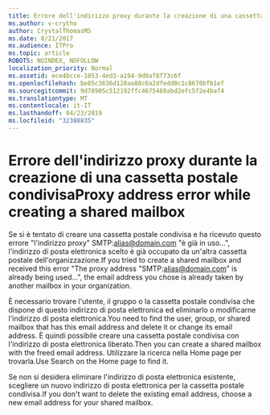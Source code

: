 ```yaml
---
title: Errore dell'indirizzo proxy durante la creazione di una cassetta postale condivisa
ms.author: v-crytho
author: CrystalThomasMS
ms.date: 8/21/2017
ms.audience: ITPro
ms.topic: article
ROBOTS: NOINDEX, NOFOLLOW
localization_priority: Normal
ms.assetid: ece4bcce-1053-4ed3-a194-9d0af8f73c6f
ms.openlocfilehash: be85c3636d128ae80c6a2dfedd0c1c8670bfb1ef
ms.sourcegitcommit: 9d78905c512192ffc4675468abd2efc5f2e4baf4
ms.translationtype: MT
ms.contentlocale: it-IT
ms.lasthandoff: 04/23/2019
ms.locfileid: "32388835"
---
```

# <a name="proxy-address-error-while-creating-a-shared-mailbox"></a><span data-ttu-id="47f96-102">Errore dell'indirizzo proxy durante la creazione di una cassetta postale condivisa</span><span class="sxs-lookup"><span data-stu-id="47f96-102">Proxy address error while creating a shared mailbox</span></span>

<span data-ttu-id="47f96-103">Se si è tentato di creare una cassetta postale condivisa e ha ricevuto questo errore "l'indirizzo proxy" SMTP:alias@domain.com "è già in uso...", l'indirizzo di posta elettronica scelto è già occupato da un'altra cassetta postale dell'organizzazione.</span><span class="sxs-lookup"><span data-stu-id="47f96-103">If you tried to create a shared mailbox and received this error "The proxy address "SMTP:alias@domain.com" is already being used…", the email address you chose is already taken by another mailbox in your organization.</span></span>
  
<span data-ttu-id="47f96-104">È necessario trovare l'utente, il gruppo o la cassetta postale condivisa che dispone di questo indirizzo di posta elettronica ed eliminarlo o modificarne l'indirizzo di posta elettronica.</span><span class="sxs-lookup"><span data-stu-id="47f96-104">You need to find the user, group, or shared mailbox that has this email address and delete it or change its email address.</span></span> <span data-ttu-id="47f96-105">È quindi possibile creare una cassetta postale condivisa con l'indirizzo di posta elettronica liberato.</span><span class="sxs-lookup"><span data-stu-id="47f96-105">Then you can create a shared mailbox with the freed email address.</span></span> <span data-ttu-id="47f96-106">Utilizzare la ricerca nella Home page per trovarla.</span><span class="sxs-lookup"><span data-stu-id="47f96-106">Use Search on the Home page to find it.</span></span>
  
<span data-ttu-id="47f96-107">Se non si desidera eliminare l'indirizzo di posta elettronica esistente, scegliere un nuovo indirizzo di posta elettronica per la cassetta postale condivisa.</span><span class="sxs-lookup"><span data-stu-id="47f96-107">If you don't want to delete the existing email address, choose a new email address for your shared mailbox.</span></span>
  

